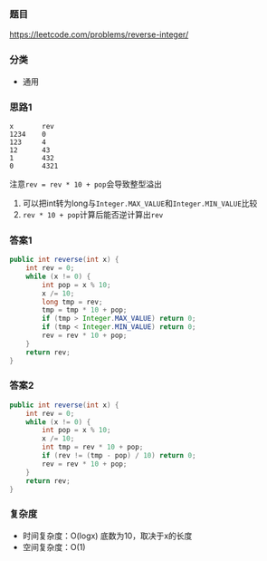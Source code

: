 ### 题目
https://leetcode.com/problems/reverse-integer/

### 分类
* 通用

### 思路1
```
x       rev
1234    0
123     4
12      43
1       432
0       4321
```

注意`rev = rev * 10 + pop`会导致整型溢出
1. 可以把int转为long与`Integer.MAX_VALUE`和`Integer.MIN_VALUE`比较
2. `rev * 10 + pop`计算后能否逆计算出`rev`

### 答案1
```java
public int reverse(int x) {
    int rev = 0;
    while (x != 0) {
        int pop = x % 10;
        x /= 10;
        long tmp = rev;
        tmp = tmp * 10 + pop;
        if (tmp > Integer.MAX_VALUE) return 0;
        if (tmp < Integer.MIN_VALUE) return 0;
        rev = rev * 10 + pop;
    }
    return rev;
}
```

### 答案2
```java
public int reverse(int x) {
    int rev = 0;
    while (x != 0) {
        int pop = x % 10;
        x /= 10;
        int tmp = rev * 10 + pop;
        if (rev != (tmp - pop) / 10) return 0;
        rev = rev * 10 + pop;
    }
    return rev;
}
```

### 复杂度
* 时间复杂度：O(logx) 底数为10，取决于x的长度
* 空间复杂度：O(1)
